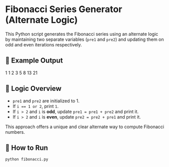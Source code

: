 # Fibonacci Series Generator (Alternate Logic)

This Python script generates the Fibonacci series using an alternate logic by maintaining two separate variables (`pre1` and `pre2`) and updating them on odd and even iterations respectively.

## 🔢 Example Output
1
1
2
3
5
8
13
21


## 🧠 Logic Overview

- `pre1` and `pre2` are initialized to 1.
- If `i == 1 or 2`, print `1`.
- If `i > 2` and `i` is **odd**, update `pre1 = pre1 + pre2` and print it.
- If `i > 2` and `i` is **even**, update `pre2 = pre2 + pre1` and print it.

This approach offers a unique and clear alternate way to compute Fibonacci numbers.

## 📂 How to Run

```bash
python fibonacci.py

